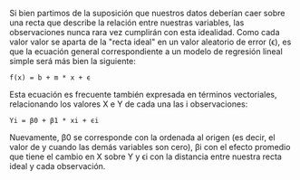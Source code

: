 Si bien partimos de la suposición que nuestros datos deberían caer sobre una recta que describe la relación entre nuestras variables, las observaciones nunca rara vez cumplirán con esta idealidad. Como cada valor valor se aparta de la "recta ideal" en un valor aleatorio de error (ϵ), es que la ecuación general correspondiente a un modelo de regresión lineal simple será más bien la siguiente:

```
f(x) = b + m * x + ϵ
```

Esta ecuación es frecuente también expresada en términos vectoriales, relacionando los valores X e Y de cada una las i observaciones:  

```
Yi = β0 + β1 * xi + ϵi
```

Nuevamente, β0 se corresponde con la ordenada al origen (es decir, el valor de y cuando las demás variables son cero), βi con el efecto promedio que tiene el cambio en X sobre Y y ϵi con la distancia entre nuestra recta ideal y cada observación. 

